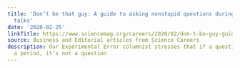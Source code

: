 ```yaml
---
title: 'Don’t be that guy: A guide to asking nonstupid questions during scientific
  talks'
date: '2020-02-25'
linkTitle: https://www.sciencemag.org/careers/2020/02/don-t-be-guy-guide-asking-nonstupid-questions-during-scientific-talks
source: Business and Editorial articles from Science Careers
description: Our Experimental Error columnist stresses that if a question ends in
  a period, it’s not a question
---
```


